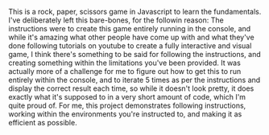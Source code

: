 This is a rock, paper, scissors game in Javascript to learn the fundamentals.
I've deliberately left this bare-bones, for the followin reason:
    The instructions were to create this game entirely running in the console, and 
    while it's amazing what other people have come up with and what they've done following
    tutorials on youtube to create a fully interactive and visual game, I think there's 
    something to be said for following the instructions, and creating something within the
    limitations you've been provided. It was actually more of a challenge for me to figure out
    how to get this to run entirely within the console, and to iterate 5 times as per
    the instructions and display the correct result each time, so while it doesn't look
    pretty, it does exactly what it's supposed to in a very short amount of code, which I'm 
    quite proud of. For me, this project demonstrates following instructions, working within 
    the environments you're instructed to, and making it as efficient as possible.